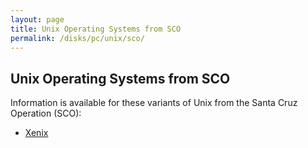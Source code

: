 ```yaml
---
layout: page
title: Unix Operating Systems from SCO
permalink: /disks/pc/unix/sco/
---
```


Unix Operating Systems from SCO
---

Information is available for these variants of Unix from the Santa Cruz Operation (SCO):

* [Xenix](xenix/)
